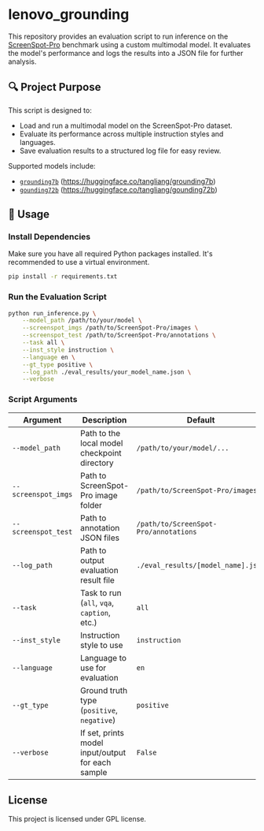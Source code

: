 # lenovo_grounding

This repository provides an evaluation script to run inference on the [ScreenSpot-Pro](https://github.com/zzxslp/ScreenSpot-Pro) benchmark using a custom multimodal model. 
It evaluates the model's performance and logs the results into a JSON file for further analysis.

## 🔍 Project Purpose

This script is designed to:
- Load and run a multimodal model on the ScreenSpot-Pro dataset.
- Evaluate its performance across multiple instruction styles and languages.
- Save evaluation results to a structured log file for easy review.

Supported models include:
- [`grounding7b`](https://huggingface.co/tangliang/grounding7b) (https://huggingface.co/tangliang/grounding7b)
- [`gounding72b`](https://huggingface.co/tangliang/gounding72b) (https://huggingface.co/tangliang/gounding72b)



## 🚀 Usage

### Install Dependencies

Make sure you have all required Python packages installed. It's recommended to use a virtual environment.

```bash
pip install -r requirements.txt
```


### Run the Evaluation Script
```bash
python run_inference.py \
    --model_path /path/to/your/model \
    --screenspot_imgs /path/to/ScreenSpot-Pro/images \
    --screenspot_test /path/to/ScreenSpot-Pro/annotations \
    --task all \
    --inst_style instruction \
    --language en \
    --gt_type positive \
    --log_path ./eval_results/your_model_name.json \
    --verbose
```

### Script Arguments

| Argument         | Description                                                 | Default                                                                 |
|------------------|-------------------------------------------------------------|-------------------------------------------------------------------------|
| `--model_path`   | Path to the local model checkpoint directory                | `/path/to/your/model/...`                   |
| `--screenspot_imgs` | Path to ScreenSpot-Pro image folder                     | `/path/to/ScreenSpot-Pro/images`                 |
| `--screenspot_test` | Path to annotation JSON files                           | `/path/to/ScreenSpot-Pro/annotations`           |
| `--log_path`     | Path to output evaluation result file                       | `./eval_results/[model_name].json`                                    |
| `--task`         | Task to run (`all`, `vqa`, `caption`, etc.)                 | `all`                                                                  |
| `--inst_style`   | Instruction style to use                                    | `instruction`                                                          |
| `--language`     | Language to use for evaluation                              | `en`                                                                   |
| `--gt_type`      | Ground truth type (`positive`, `negative`)                  | `positive`                                                             |
| `--verbose`      | If set, prints model input/output for each sample           | `False`                                                                |

## License
This project is licensed under GPL license.
